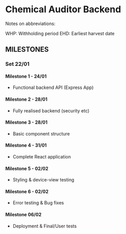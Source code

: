 # Chemical Auditor Backend

Notes on abbreviations:

WHP: Withholding period
EHD: Earliest harvest date

## MILESTONES

### Set 22/01

#### Milestone 1 - 24/01

- Functional backend API (Express App)

#### Milestone 2 - 28/01

- Fully realised backend (security etc)

#### Milestone 3 - 28/01

- Basic component structure

#### Milestone 4 - 31/01

- Complete React application

#### Milestone 5 - 02/02

- Styling & device-view testing

#### Milestone 6 - 02/02

- Error testing & Bug fixes

#### Milestone 06/02

- Deployment & Final/User tests
